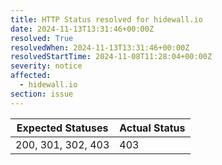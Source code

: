 ```yaml
---
title: HTTP Status resolved for hidewall.io
date: 2024-11-13T13:31:46+00:00Z
resolved: True
resolvedWhen: 2024-11-13T13:31:46+00:00Z
resolvedStartTime: 2024-11-08T11:28:04+00:00Z
severity: notice
affected:
  - hidewall.io
section: issue
---
```


| Expected Statuses | Actual Status  |
|-------------------|----------------|
| 200, 301, 302, 403 | 403 |
